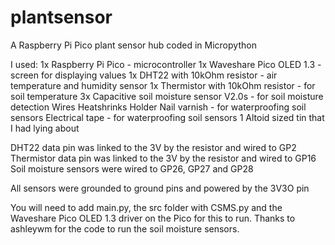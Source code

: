 # plantsensor
A Raspberry Pi Pico plant sensor hub coded in Micropython

I used:
1x Raspberry Pi Pico - microcontroller
1x Waveshare Pico OLED 1.3 - screen for displaying values
1x DHT22 with 10kOhm resistor - air temperature and humidity sensor
1x Thermistor with 10kOhm resistor - for soil temperature
3x Capacitive soil moisture sensor V2.0s - for soil moisture detection
Wires
Heatshrinks
Holder
Nail varnish - for waterproofing soil sensors
Electrical tape - for waterproofing soil sensors
1 Altoid sized tin that I had lying about

DHT22 data pin was linked to the 3V by the resistor and wired to GP2
Thermistor data pin was linked to the 3V by the resistor and wired to GP16
Soil moisture sensors were wired to GP26, GP27 and GP28

All sensors were grounded to ground pins and powered by the 3V3O pin

You will need to add main.py, the src folder with CSMS.py and the Waveshare Pico OLED 1.3 driver on the Pico for this to run.
Thanks to ashleywm for the code to run the soil moisture sensors.
